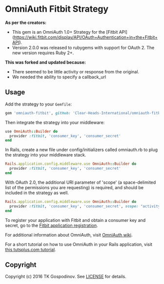 # OmniAuth Fitbit Strategy

**As per the creators:**
- This gem is an OmniAuth 1.0+ Strategy for the [Fitbit API]    (https://wiki.fitbit.com/display/API/OAuth+Authentication+in+the+Fitbit+API).
- Version 2.0.0 was released to rubygems with support for OAuth 2. The new version requires Ruby 2+.

**This was forked and updated because:**
- There seemed to be little activity or response from the original.
- We needed the ability to specify a callback_url

## Usage

Add the strategy to your `Gemfile`:

```ruby
gem 'omniauth-fitbit', github: 'Clear-Heads-International/omniauth-fitbit'  
```

Then integrate the strategy into your middleware:

```ruby
use OmniAuth::Builder do
  provider :fitbit, 'consumer_key', 'consumer_secret'
end
```

In Rails, create a new file under config/initializers called omniauth.rb to plug the strategy into your middleware stack.

```ruby
Rails.application.config.middleware.use OmniAuth::Builder do
  provider :fitbit, 'consumer_key', 'consumer_secret'
end
```

With OAuth 2.0, the additional URI parameter  of 'scope' (a space-delimited list of the permissions you are requesting) is required, and should be included in the strategy as well.


```ruby
Rails.application.config.middleware.use OmniAuth::Builder do
  provider :fitbit, 'consumer_key', 'consumer_secret', scope: "activity profile"
end
```

To register your application with Fitbit and obtain a consumer key and secret, go to the [Fitbit application registration](https://dev.fitbit.com/apps/new).

For additional information about OmniAuth, visit [OmniAuth wiki](https://github.com/intridea/omniauth/wiki).

For a short tutorial on how to use OmniAuth in your Rails application, visit [this tutsplus.com tutorial](http://net.tutsplus.com/tutorials/ruby/how-to-use-omniauth-to-authenticate-your-users/).


## Copyright

Copyright (c) 2016 TK Gospodinov. See [LICENSE](https://github.com/tkgospodinov/omniauth-fitbit/blob/master/LICENSE.md) for details.
